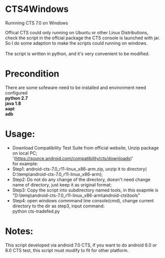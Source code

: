 CTS4Windows
============================
Runnning CTS 7.0 on Windows

Offical CTS could only running on Ubuntu or other Linux Distributions, check the script in the offcial package the CTS console is launched with jar. So I do some adaption to make the scripts could running on windows.<br>
<br>
The script is written in python, and it's very convenient to be modified.<br>

# Precondition
There are some sofeware need to be installed and environment need configured <br>
**python 2.7**<br>
**java 1.8**<br>
**aapt**<br>
**adb**<br>

# Usage:
* Download Compatibility Test Suite from official website, Unzip package on local PC;<br>
'(https://source.android.com/compatibility/cts/downloads)'<br>
for example:<br>
* Step1: android-cts-7.0_r11-linux_x86-arm.zip, unzip it to directory( D:\temp\android-cts-7.0_r11-linux_x86-arm);<br>
* Step2: Do not do any change of the directory, doesn't need change name of directory, just keep it as original format;<br>
* Step3: Copy the script into subdirectory named tools, in this exapmle is "D:\temp\android-cts-7.0_r11-linux_x86-arm\android-cts\tools"<br>
* Step4: open windows commmand line console(cmd), change current directory to the dir as step3, input command: <br>
python cts-tradefed.py<br>

# Notes:
This script developed via android 7.0 CTS, if you want to do android 6.0 or 8.0 CTS test, this script must modify to fit for other platform.
